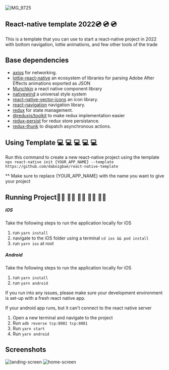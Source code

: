 ![IMG_9725](https://user-images.githubusercontent.com/30089055/199875237-07f734d0-4f60-4f9c-a66e-2e82a33aa410.png)
## React-native template 2022💿 💿 💿
This is a template that you can use to start a react-native project in 2022 with bottom navigation, lottie animations, and few other tools of the trade

## Base dependencies
- [axios](https://github.com/axios/axios) for networking.
- [lottie-react-native](https://github.com/lottie-react-native/lottie-react-native) an ecosystem of libraries for parsing Adobe After Effects animations exported as JSON
- [Munchkin](https://munchkinreact.app/) a react native component library
- [nativewind](https://www.nativewind.dev/) a universal style system
- [react-native-vector-icons](https://github.com/oblador/react-native-vector-icons) an icon library.
- [react-navigation](https://reactnavigation.org/) navigation library.
- [redux](https://redux.js.org/) for state management.
- [@reduxjs/toolkit](https://redux-toolkit.js.org/) to make redux implementation easier
- [redux-persist](https://github.com/rt2zz/redux-persist) for redux store persistance.
- [redux-thunk](https://github.com/gaearon/redux-thunk) to dispatch asynchronous actions.




## Using Template 💻 💻 💻 💻 💻 
Run this command to create a new react-native project using the template
`npx react-native init {YOUR_APP_NAME} --template https://github.com/daboigbae/react-native-template`

** Make sure to replace {YOUR_APP_NAME} with the name you want to give your project

## Running Project🏃‍♀️ 🏃‍♀️ 🏃‍♀️ 🏃‍♀️ 🏃‍♀️ 
##### iOS
Take the following steps to run the application locally for iOS
1. run `yarn install`
2. navigate to the iOS folder using a terminal `cd ios && pod install` 
3. run `yarn ios` at root

##### Android 
Take the following steps to run the application locally for iOS
1. run `yarn install`
2. run `yarn android`

If you run into any issues, please make sure your development environment is set-up with a fresh react native app.

If your android app runs, but it can't connect to the react native server
1. Open a new terminal and navigate to the project
2. Run `adb reverse tcp:8081 tcp:8081`
3. Run `yarn start`
4. Run `yarn android` 

## Screenshots
![landing-screen](https://user-images.githubusercontent.com/30089055/199877587-c013985c-0af0-46ef-a046-1bf6710e890e.png)
![home-screen](https://user-images.githubusercontent.com/30089055/199877794-a7ef761e-1d3a-41cd-9d2f-9a4d77ce9c51.png)




